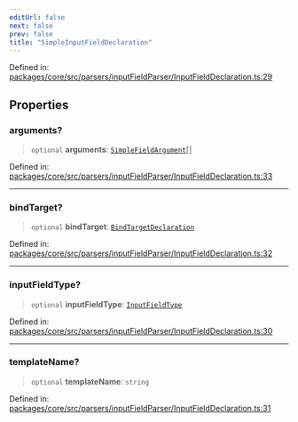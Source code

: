 ```yaml
---
editUrl: false
next: false
prev: false
title: "SimpleInputFieldDeclaration"
---
```


Defined in: [packages/core/src/parsers/inputFieldParser/InputFieldDeclaration.ts:29](https://github.com/mProjectsCode/obsidian-meta-bind-plugin/blob/563ae7213e1de72cfcc12505f0ad569434535dc5/packages/core/src/parsers/inputFieldParser/InputFieldDeclaration.ts#L29)

## Properties

### arguments?

> `optional` **arguments**: [`SimpleFieldArgument`](/obsidian-meta-bind-plugin-docs/api/interfaces/simplefieldargument/)[]

Defined in: [packages/core/src/parsers/inputFieldParser/InputFieldDeclaration.ts:33](https://github.com/mProjectsCode/obsidian-meta-bind-plugin/blob/563ae7213e1de72cfcc12505f0ad569434535dc5/packages/core/src/parsers/inputFieldParser/InputFieldDeclaration.ts#L33)

***

### bindTarget?

> `optional` **bindTarget**: [`BindTargetDeclaration`](/obsidian-meta-bind-plugin-docs/api/interfaces/bindtargetdeclaration/)

Defined in: [packages/core/src/parsers/inputFieldParser/InputFieldDeclaration.ts:32](https://github.com/mProjectsCode/obsidian-meta-bind-plugin/blob/563ae7213e1de72cfcc12505f0ad569434535dc5/packages/core/src/parsers/inputFieldParser/InputFieldDeclaration.ts#L32)

***

### inputFieldType?

> `optional` **inputFieldType**: [`InputFieldType`](/obsidian-meta-bind-plugin-docs/api/enumerations/inputfieldtype/)

Defined in: [packages/core/src/parsers/inputFieldParser/InputFieldDeclaration.ts:30](https://github.com/mProjectsCode/obsidian-meta-bind-plugin/blob/563ae7213e1de72cfcc12505f0ad569434535dc5/packages/core/src/parsers/inputFieldParser/InputFieldDeclaration.ts#L30)

***

### templateName?

> `optional` **templateName**: `string`

Defined in: [packages/core/src/parsers/inputFieldParser/InputFieldDeclaration.ts:31](https://github.com/mProjectsCode/obsidian-meta-bind-plugin/blob/563ae7213e1de72cfcc12505f0ad569434535dc5/packages/core/src/parsers/inputFieldParser/InputFieldDeclaration.ts#L31)
